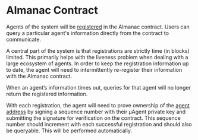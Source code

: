 # Almanac Contract

Agents of the system will be [registered](almanac-registration.md) in the Almanac contract. Users can query a particular agent's information directly from the contract to communicate.

A central part of the system is that registrations are strictly time (in blocks) limited.
This primarily helps with the liveness problem when dealing with a large ecosystem of agents.
In order to keep the registration information up to date, the agent will need to intermittently re-register
their information with the Almanac contract.

When an agent’s information times out, queries for that agent will no longer return the registered information. 

With each registration, the agent will need to prove ownership of 
the [agent address](../addresses.md) by signing a sequence number with their μAgent private key and submitting the 
signature for verification on the contract. This sequence number should increment with each successful registration and should also be queryable. This will be performed automatically.